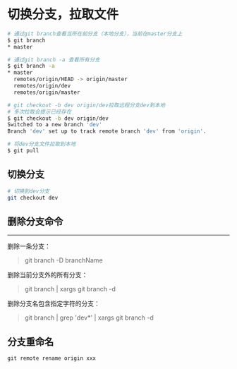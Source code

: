 # 切换分支，拉取文件

```bash
# 通过git branch查看当所在前分支（本地分支），当前在master分支上
$ git branch
* master

# 通过git branch -a 查看所有分支
$ git branch -a
* master
  remotes/origin/HEAD -> origin/master
  remotes/origin/dev
  remotes/origin/master

# git checkout -b dev origin/dev拉取远程分支dev到本地
# 多次拉取会提示已经存在
$ git checkout -b dev origin/dev
Switched to a new branch 'dev'
Branch 'dev' set up to track remote branch 'dev' from 'origin'.

# 将dev分支文件拉取到本地
$ git pull

```

## 切换分支

```bash
# 切换到dev分支
git checkout dev
```

## 删除分支命令

------

删除一条分支：

> git branch -D branchName

删除当前分支外的所有分支：

> git branch | xargs git branch -d

删除分支名包含指定字符的分支：

> git branch | grep 'dev*' | xargs git branch -d

## 分支重命名

```shell
git remote rename origin xxx
```


